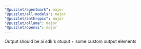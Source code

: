 ```yaml
---
"@puzzlet/agentmark": major
"@puzzlet/all-models": major
"@puzzlet/anthropic": major
"@puzzlet/ollama": major
"@puzzlet/openai": major
---
```


Output should be ai sdk's otuput + some custom output elements
